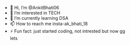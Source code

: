 - 👋 Hi, I’m @AnkitBhati06
- 👀 I’m interested in TECH
- 🌱 I’m currently learning DSA
- 📫 How to reach me insta-ak_bhati_18
- ⚡ Fun fact: just started coding, not intrested but now gg <br>
lets 

<!---
AnkitBhati06/AnkitBhati06 is a ✨ special ✨ repository because its `README.md` (this file) appears on your GitHub profile.
You can click the Preview link to take a look at your changes.
--->
